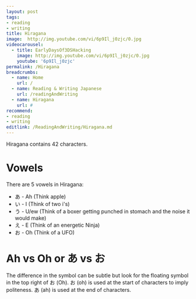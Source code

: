 ```yaml
---
layout: post
tags: 
- reading
- writing
title: Hiragana
image:  http://img.youtube.com/vi/6p9Il_j0zjc/0.jpg
videocarousel:
  - title: EarlyDaysOf3DSHacking
    image: http://img.youtube.com/vi/6p9Il_j0zjc/0.jpg
    youtube: '6p9Il_j0zjc'
permalink: /Hiragana
breadcrumbs:
  - name: Home
    url: /
  - name: Reading & Writing Japanese
    url: /readingAndWriting
  - name: Hiragana
    url: #
recommend: 
- reading
- writing
editlink: /ReadingAndWriting/Hiragana.md
---
```


Hiragana contains 42 characters.

# Vowels
There are 5 vowels in Hiragana:
* あ - Ah (Think apple)
* い - I (Think of two i's)
* う - U/ew (Think of a boxer getting punched in stomach and the noise it would make)
* え - E (Think of an energetic Ninja)
* お - Oh (Think of a UFO)

# Ah vs Oh or あ vs お
The difference in the symbol can be subtle but look for the floating symbol in the top right of お (Oh).
お (oh) is used at the start of characters to imply politeness.
あ (ah) is used at the end of characters.
